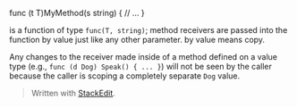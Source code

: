 
func (t T)MyMethod(s string) {
    // ...
}

is a function of type  `func(T, string)`; method receivers are passed into the function by value just like any other parameter. by value means copy.

Any changes to the receiver made inside of a method defined on a value type (e.g., `func (d Dog) Speak() { ... }`) will not be seen by the caller because the caller is scoping a completely separate `Dog` value.

> Written with [StackEdit](https://stackedit.io/).
<!--stackedit_data:
eyJoaXN0b3J5IjpbLTExMzcxMDgxNThdfQ==
-->